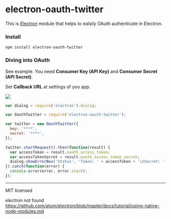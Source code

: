 # electron-oauth-twitter
This is [Electron](http://electron.atom.io/) module that helps to ealsily OAuth authenticate in Electron.

### Install
```
npm install electron-oauth-twitter
```

### Diving into OAuth
See example. You need **Consumer Key (API Key)** and **Consumer Secret (API Secret)**.

Set **Callback URL** at settings of you app.

![](http://i.imgur.com/MKLABt3.png)

```javascript
var dialog = require('electron').dialog;

var OauthTwitter = require('electron-oauth-twitter');

var twitter = new OauthTwitter({
  key: '****',
  secret: '****',
});

twitter.startRequest().then(function(result) {
  var accessToken = result.oauth_access_token;
  var accessTokenSecret = result.oauth_access_token_secret;
  dialog.showErrorBox('Status', 'Token: ' + accessToken + '\nSecret: ' + accessTokenSecret);
}).catch(function(error) {
  console.error(error, error.stack);
});
```

---
MIT licensed

electron not found
https://github.com/atom/electron/blob/master/docs/tutorial/using-native-node-modules.md
